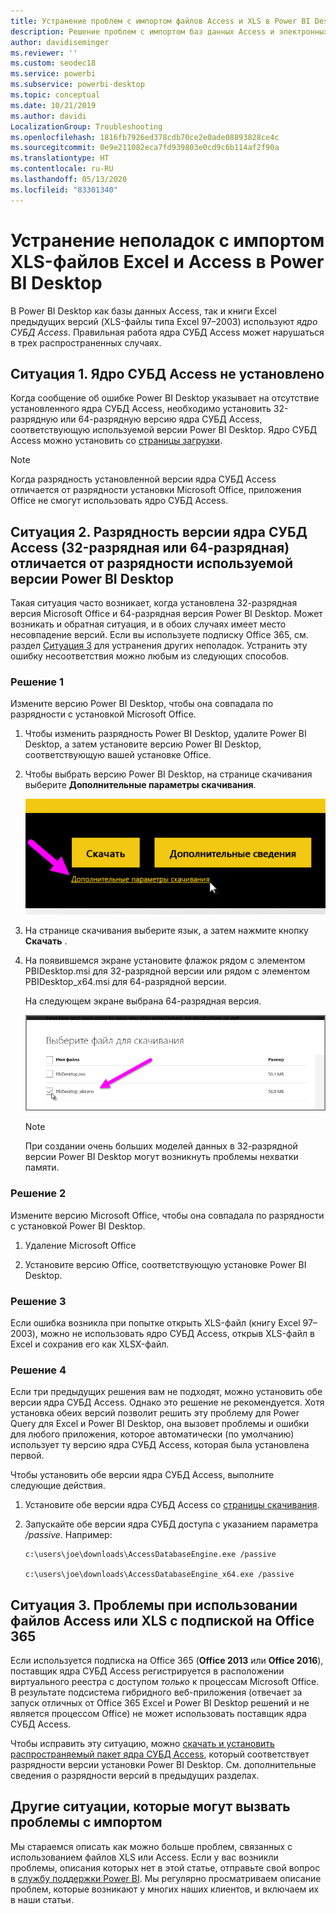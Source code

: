```yaml
---
title: Устранение проблем с импортом файлов Access и XLS в Power BI Desktop
description: Решение проблем с импортом баз данных Access и электронных таблиц XLS в Power BI Desktop и Power Query
author: davidiseminger
ms.reviewer: ''
ms.custom: seodec18
ms.service: powerbi
ms.subservice: powerbi-desktop
ms.topic: conceptual
ms.date: 10/21/2019
ms.author: davidi
LocalizationGroup: Troubleshooting
ms.openlocfilehash: 1816fb7926ed378cdb70ce2e0ade08893828ce4c
ms.sourcegitcommit: 0e9e211082eca7fd939803e0cd9c6b114af2f90a
ms.translationtype: HT
ms.contentlocale: ru-RU
ms.lasthandoff: 05/13/2020
ms.locfileid: "83301340"
---
```

# <a name="troubleshoot-importing-access-and-excel-xls-files-in-power-bi-desktop"></a>Устранение неполадок с импортом XLS-файлов Excel и Access в Power BI Desktop

В Power BI Desktop как базы данных Access, так и книги Excel предыдущих версий (XLS-файлы типа Excel 97–2003) используют *ядро СУБД Access*. Правильная работа ядра СУБД Access может нарушаться в трех распространенных случаях.

## <a name="situation-1-no-access-database-engine-is-installed"></a>Ситуация 1. Ядро СУБД Access не установлено

Когда сообщение об ошибке Power BI Desktop указывает на отсутствие установленного ядра СУБД Access, необходимо установить 32-разрядную или 64-разрядную версию ядра СУБД Access, соответствующую используемой версии Power BI Desktop. Ядро СУБД Access можно установить со [страницы загрузки](https://www.microsoft.com/download/details.aspx?id=13255).

>[!NOTE]
>Когда разрядность установленной версии ядра СУБД Access отличается от разрядности установки Microsoft Office, приложения Office не смогут использовать ядро СУБД Access.

## <a name="situation-2-the-access-database-engine-bit-version-32-bit-or-64-bit-is-different-from-your-power-bi-desktop-bit-version"></a>Ситуация 2. Разрядность версии ядра СУБД Access (32-разрядная или 64-разрядная) отличается от разрядности используемой версии Power BI Desktop

Такая ситуация часто возникает, когда установлена 32-разрядная версия Microsoft Office и 64-разрядная версия Power BI Desktop. Может возникать и обратная ситуация, и в обоих случаях имеет место несовпадение версий. Если вы используете подписку Office 365, см. раздел [Ситуация 3](#situation-3-trouble-using-access-or-xls-files-with-an-office-365-subscription) для устранения других неполадок. Устранить эту ошибку несоответствия можно любым из следующих способов.

### <a name="solution-1"></a>Решение 1

Измените версию Power BI Desktop, чтобы она совпадала по разрядности с установкой Microsoft Office. 

1. Чтобы изменить разрядность Power BI Desktop, удалите Power BI Desktop, а затем установите версию Power BI Desktop, соответствующую вашей установке Office. 

1. Чтобы выбрать версию Power BI Desktop, на странице скачивания выберите **Дополнительные параметры скачивания**.
   
   ![Дополнительные параметры скачивания Power BI Desktop](media/desktop-access-database-errors/desktop-access-errors-1.png)
   
1. На странице скачивания выберите язык, а затем нажмите кнопку **Скачать** . 
 
1. На появившемся экране установите флажок рядом с элементом PBIDesktop.msi для 32-разрядной версии или рядом с элементом PBIDesktop_x64.msi для 64-разрядной версии. 

   На следующем экране выбрана 64-разрядная версия.
   
   ![Выберите тип скачивания Power BI Desktop](media/desktop-access-database-errors/desktop-access-errors-2.png)
   
   >[!NOTE]
   >При создании очень больших моделей данных в 32-разрядной версии Power BI Desktop могут возникнуть проблемы нехватки памяти.

### <a name="solution-2"></a>Решение 2

Измените версию Microsoft Office, чтобы она совпадала по разрядности с установкой Power BI Desktop.

1. Удаление Microsoft Office

2. Установите версию Office, соответствующую установке Power BI Desktop.

### <a name="solution-3"></a>Решение 3

Если ошибка возникла при попытке открыть XLS-файл (книгу Excel 97–2003), можно не использовать ядро СУБД Access, открыв XLS-файл в Excel и сохранив его как XLSX-файл.

### <a name="solution-4"></a>Решение 4

Если три предыдущих решения вам не подходят, можно установить обе версии ядра СУБД Access. Однако это решение не рекомендуется. Хотя установка обеих версий позволит решить эту проблему для Power Query для Excel и Power BI Desktop, она вызовет проблемы и ошибки для любого приложения, которое автоматически (по умолчанию) использует ту версию ядра СУБД Access, которая была установлена первой. 

Чтобы установить обе версии ядра СУБД Access, выполните следующие действия.

1. Установите обе версии ядра СУБД Access со [страницы скачивания](https://www.microsoft.com/download/details.aspx?id=13255). 

1. Запускайте обе версии ядра СУБД доступа с указанием параметра */passive*. Например:
   
       c:\users\joe\downloads\AccessDatabaseEngine.exe /passive
   
       c:\users\joe\downloads\AccessDatabaseEngine_x64.exe /passive

## <a name="situation-3-trouble-using-access-or-xls-files-with-an-office-365-subscription"></a>Ситуация 3. Проблемы при использовании файлов Access или XLS с подпиской на Office 365

Если используется подписка на Office 365 (**Office 2013** или **Office 2016**), поставщик ядра СУБД Access регистрируется в расположении виртуального реестра с доступом *только* к процессам Microsoft Office. В результате подсистема гибридного веб-приложения (отвечает за запуск отличных от Office 365 Excel и Power BI Desktop решений и не является процессом Office) не может использовать поставщик ядра СУБД Access.

Чтобы исправить эту ситуацию, можно [скачать и установить распространяемый пакет ядра СУБД Access](https://www.microsoft.com/download/details.aspx?id=13255), который соответствует разрядности версии установки Power BI Desktop. См. дополнительные сведения о разрядности версий в предыдущих разделах.

## <a name="other-situations-that-can-cause-import-issues"></a>Другие ситуации, которые могут вызвать проблемы с импортом

Мы стараемся описать как можно больше проблем, связанных с использованием файлов XLS или Access. Если у вас возникли проблемы, описания которых нет в этой статье, отправьте свой вопрос в [службу поддержки Power BI](https://powerbi.microsoft.com/support/). Мы регулярно просматриваем описание проблем, которые возникают у многих наших клиентов, и включаем их в наши статьи.

